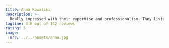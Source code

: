 ```yaml
---
title: Anna Kowalski
description: >-
  Really impressed with their expertise and professionalism. They listened to our needs and provided solutions that perfectly matched our requirements. The team was always available to answer questions and made the entire experience stress-free. Their innovative approach and technical skills are truly impressive.
tagline: 4.6 out of 142 reviews
rating: 5
image:
  src: ../../assets/anna.jpg
---
```

